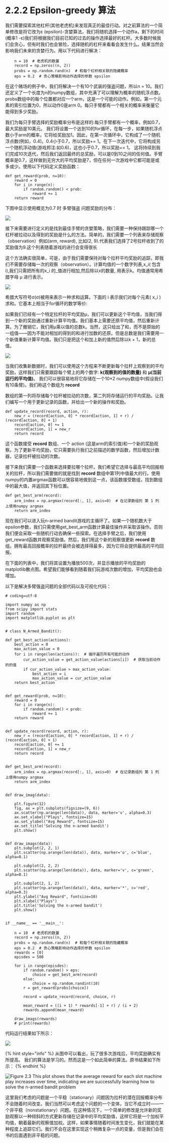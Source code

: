 # 2.2.2 Epsilon-greedy 算法

我们需要探索其他杠杆\(其他老虎机\)来发现真正的最佳行动。对之前算法的一个简单修改是将它改为ε \(epsilon\)-贪婪算法，我们将随机选择一个动作a，剩下的时间\(概率1 -ε\)我们将根据我们目前已知的过去的操作选择最好的杠杆。大多数时候我们会贪心，但有时我们也会冒险，选择随机的杠杆来看看会发生什么。结果当然会影响我们未来的贪婪行为。用以下代码进行解决：

```text
    n = 10  # 老虎机的数量
    record = np.zeros((n, 2))
    probs = np.random.rand(n)  # 和每个杠杆相关联的隐藏概率
    eps = 0.2  # 贪心策略影响动作选择的参数 epsilon
```

在这个赌场的例子中，我们将解决一个有10个武装的强盗问题，所以n = 10。我们还定义了一个长度为n的numpy数组，其中充满了可以理解为概率的随机浮点数。probs数组中的每个位置都对应一个arm，这是一个可能的动作。例如，第一个元素的索引位置为0，所以动作0是arm 0。每只手臂都有一个相关的概率来衡量它能得到多少奖励。

我们为每只手臂选择的奖励概率分布是这样的:每只手臂都有一个概率，例如0.7，最大奖励是10美元。 我们将设置一个达到10的for循环，在每一步，如果随机浮点数小于arm的概率，它将给奖励加1。因此，在第一次循环中，它构成了一个随机浮点数\(例如，0.4\)。0.4小于0.7，所以奖励+= 1。在下一次迭代中，它将构成另一个随机浮动值\(游戏邦注:如0.6\)，这也小于0.7，所以奖励+= 1。 这将持续到我们完成10次迭代，然后我们返回最终的总奖励，可以是0到10之间的任何值。手臂概率是0.7，这样做到无穷大的平均奖励是7，但在任何一次游戏中它都可能是或多或少。使用以下代码定义奖励函数：

```text
def get_reward(prob, n=10):
    reward = 0
    for i in range(n):
        if random.random() < prob:
            reward += 1
    return reward
```

下图中显示使用概览为0.7 时 多臂强盗 问题奖励的分布：  


![](../../.gitbook/assets/image%20%2860%29.png)

接下来需要进行定义的是找到最佳手臂的贪婪策略，我们需要一种保持跟踪哪一个杠杆被拉动以及得到的奖励是什么的方法。简单的，我们需要一个列表来存储观察（observation）例如\(arm, reward\), 比如\(2, 9\).代表我们选择了2号拉杆收到了的奖励值为9.这个列表随着游戏的进行会变得很长

这个方法确实很简单，可是，由于我们需要保持对每个拉杆平均奖励的追踪，即我们不需要存储每一次的观察（observation）。计算均值的一个数字列表,x_i\( 包含 i\),我们只需把所有的x\_i 的_值进行相加,然后除以x的数量, 用表示k。均值通常用希腊字母 μ 进行表示。

![](../../.gitbook/assets/image%20%2857%29.png)

希腊大写符号σ\(σ\)被用来表示一种求和运算。下面的 i 表示我们对每个元素\( x\_i \)求和。它基本上相当于for循环的数学等价:

如果我们已经有一个特定拉杆的平均奖励μ，我们可以更新这个平均值，当我们得到一个新的奖励通过重新计算平均值。我们基本上需要还原平均值，然后重新计算。为了撤销它，我们用μ乘以值的总数k。当然，这只给出了和，而不是原始的一组值——因为不能对相加的得到的和进行加数的还原。但是总数是我们需要用一个新值重新计算平均值。我们只是把这个和加上新的值然后除以k + 1，新的总值。

![](../../.gitbook/assets/image%20%2855%29.png)

当我们收集新数据时，我们可以使用这个方程来不断更新每个拉杆上观察到的平均奖励，这样我们只需要跟踪每个臂上的两个数字: **k\(观察到的值的数量\)** 和 **μ\(当前运行的平均值\)**。 我们可以很容易地将它存储在一个10×2 numpy数组中\(假设我们有10条臂\)。我们称这个数组为 **record**

数组的第一列将存储每个拉杆被拉动的次数，第二列将存储运行的平均奖励。让我们编写一个用于更新记录的函数，并给出一个新的操作和奖励。

```text
def update_record(record, action, r):
    new_r = (record[action, 0] * record[action, 1] + r) / (record[action, 0] + 1)
    record[action, 0] += 1
    record[action, 1] = new_r
    return record
```

这个函数接受 **record** 数组、一个 action \(这是arm的索引值\)和一个新的奖励观察。为了更新平均奖励，它只需要执行我们之前描述的数学函数，然后增加计数器，记录拉杆被拉动的次数。

接下来我们需要一个函数来选择要拉哪个拉杆。我们希望它选择与最高平均回报相关的拉杆，所以我们需要做的就是找到 **record** 数组中第1列中值最大的行。使用numpy的内置argmax函数可以很容易地做到这一点，该函数接受数组，找到数组中的最大值，并返回其下标位置。

```text
def get_best_arm(record):
    arm_index = np.argmax(record[:, 1], axis=0)  # 在记录数组的 第 1 列 上使用numpy argmax
    return arm_index
```

现在我们可以进入玩n-armed bandit游戏的主循环了。如果一个随机数大于epsilon参数，我们只需使用get\_best\_arm函数计算最佳操作并采取该操作。否则我们便会采取一些随机行动去确保一些探索。在选择手臂之后，我们使用get\_reward函数并观察奖励值。然后，我们用这个新的观察值更新 **record** 数组。拥有最高回报概率的拉杆最终会被选择得最多，因为它将会提供最高的平均回报。

在下面的列表中，我们将其设置为播放500次，并显示播放的平均奖励的matplotlib散点图。希望我们能够看到随着我们玩游戏次数的增加，平均奖励也会增加。

以下是解决多臂强盗问题的全部代码以及可视化代码：

```text
# coding=utf-8

import numpy as np
from scipy import stats
import random
import matplotlib.pyplot as plt


# class N_Armed_Bandit():

def get_best_action(actions):
    best_action = 0
    max_action_value = 0
    for i in range(len(actions)):  # 循环遍历所有可能的动作
        cur_action_value = get_action_value(actions[i])  # 获取当前动作的的值
        if cur_action_value > max_action_value:
            best_action = i
            max_action_value = cur_action_value
    return best_action


def get_reward(prob, n=10):
    reward = 0
    for i in range(n):
        if random.random() < prob:
            reward += 1
    return reward


def update_record(record, action, r):
    new_r = (record[action, 0] * record[action, 1] + r) / (record[action, 0] + 1)
    record[action, 0] += 1
    record[action, 1] = new_r
    return record


def get_best_arm(record):
    arm_index = np.argmax(record[:, 1], axis=0)  # 在记录数组的 第 1 列 上使用numpy argmax
    return arm_index


def draw_imag(data):
    
    plt.figure(12)
    fig, ax = plt.subplots(figsize=(9, 6))
    ax.scatter(np.arange(len(data)), data, marker='v', alpha=0.3)
    ax.set_xlabel("Plays", fontsize=15)
    ax.set_ylabel("Avg Reward", fontsize=15)
    ax.set_title('Solving the n-armed bandit')
    plt.show()

    
def draw_imags(data):
    plt.subplot(2, 2, 1)
    plt.scatter(np.arange(len(data)), data, marker='o', c='blue', alpha=0.1)
    
    plt.subplot(2, 2, 2)
    plt.scatter(np.arange(len(data)), data, marker='v', c='green', alpha=0.1)

    plt.subplot(2, 1, 2)
    plt.scatter(np.arange(len(data)), data, marker='*', c='red', alpha=0.3)
    plt.ylabel("Avg Reward", fontsize=10)
    plt.xlabel("Plays")
    plt.title('Solving the n-armed bandit')
    plt.show()

    
if __name__ == '__main__':
  
    n = 10  # 老虎机的数量
    record = np.zeros((n, 2))
    probs = np.random.rand(n)  # 和每个杠杆相关联的隐藏概率
    eps = 0.2  # 贪心策略影响动作选择的参数 epsilon
    rewards = [0]
    episdes = 500
    
    for i in range(episdes):
        if random.random() > eps:
            choice = get_best_arm(record)
        else:
            choice = np.random.randint(10)
        r = get_reward(probs[choice])
        
        record = update_record(record, choice, r)
        
        mean_reward = ((i + 1) * rewards[-1] + r) / (i + 2)
        rewards.append(mean_reward)
    
    draw_imags(rewards)
    # print(rewards)

```

代码运行结果如下所示：

![](../../.gitbook/assets/image%20%2856%29.png)

{% hint style="info" %}
从图中可以看出，玩了很多次游戏后，平均奖励确实有所提高。 我们的算法是学习的。然而这是一个如此简单的算法。原书结果如下所示：
{% endhint %}

![Figure 2.3 This plot shows that the average reward for each slot machine play increases over time, indicating we are successfully learning how to solve the n-armed bandit problem](../../.gitbook/assets/image%20%2852%29.png)

这里我们考虑的问题是一个平稳（stationary）问题因为拉杆的潜在回报概率分布不会随着时间改变。我们当然可以考虑这个问题的一个变体，当它不成立时——一个非平稳（nonstationary）问题。在这种情况下，一个简单的修改是允许新的奖励观察以一种倾斜的方式更新存储在记录中的平均奖励值，这样它将是一个加权平均值，朝着最新的观察值加权。这样，如果事情随着时间发生变化，我们就能在某种程度上追踪它们。我们不会在这里实现这个稍微复杂一点的变量，但是我们会在书的后面遇到非平稳的问题。







